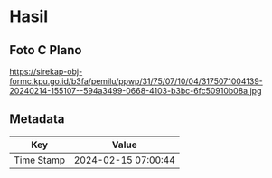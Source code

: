 # Hasil

## Foto C Plano

https://sirekap-obj-formc.kpu.go.id/b3fa/pemilu/ppwp/31/75/07/10/04/3175071004139-20240214-155107--594a3499-0668-4103-b3bc-6fc50910b08a.jpg


## Metadata

| Key        | Value               |
| ---------- | ------------------- |
| Time Stamp | 2024-02-15 07:00:44 |



